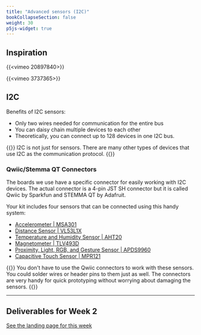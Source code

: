 ```yaml
---
title: "Advanced sensors (I2C)"
bookCollapseSection: false
weight: 30
p5js-widget: true
---
```


## Inspiration

{{<vimeo 20897840>}}

{{<vimeo 3737365>}}

## I2C

Benefits of I2C sensors:
- Only two wires needed for communication for the entire bus
- You can daisy chain multiple devices to each other
- Theoretically, you can connect up to 128 devices in one I2C bus.

{{<hint info>}}
I2C is not just for sensors. There are many other types of devices that use I2C as the communication protocol.
{{</hint>}}

### Qwiic/Stemma QT Connectors

The boards we use have a specific connector for easily working with I2C devices. The actual connector is a 4-pin JST SH connector but it is called Qwiic by Sparkfun and STEMMA QT by Adafruit.

Your kit includes four sensors that can be connected using this handy system:

- [Accelerometer | MSA301](../../../tutorials/arduino-and-electronics/sensors/accelerometer-msa301/)
- [Distance Sensor | VL53L1X](../../../tutorials/arduino-and-electronics/sensors/distance-vl53l1x/)
- [Temperature and Humidity Sensor | AHT20](../../../tutorials/arduino-and-electronics/sensors/temperature-and-humidity-aht20/)
- [Magnetometer | TLV493D](../../../tutorials/arduino-and-electronics/sensors/magnetometer-tlv493d/)
- [Proximity, Light, RGB, and Gesture Sensor | APDS9960 ](../../../tutorials/arduino-and-electronics/sensors/proximity-gesture-light-rgb-apds9960/)
- [Capacitive Touch Sensor | MPR121](../../../tutorials/arduino-and-electronics/sensors/touch-capacitive-mpr121/)

{{<hint info>}}
You don't have to use the Qwiic connectors to work with these sensors. You could solder wires or header pins to them just as well. The connectors are very handy for quick prototyping without worrying about damaging the sensors.
{{</hint>}}

---

## Deliverables for Week 2

[See the landing page for this week](./)